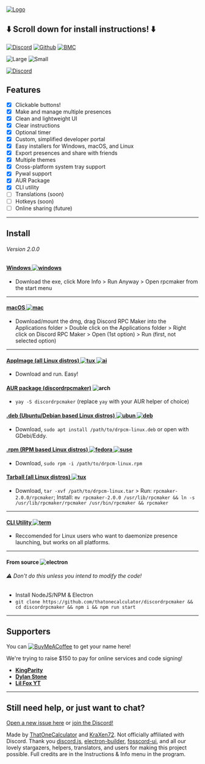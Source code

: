 [![Logo](https://cdn.discordapp.com/attachments/802218008574820393/803422081105526804/image3.png)](https://drpcm.t1c.dev/)
## ⬇️ Scroll down for install instructions! ⬇️

[![Discord](https://discordapp.com/api/guilds/716364441658327120/embed.png?style=shield)](https://discord.gg/Z7UZPR3bbW)
[![Github](https://img.shields.io/badge/star_it_on-github-black?style=shield&logo=github)](https://github.com/thatonecalculator/discordrpcmaker)
[![BMC](https://img.shields.io/badge/buy_me_a-coffee-FFDD00?style=shield&logo=paypal)](https://buymeacoffee.com/that1calculator)

![Large](https://media.discordapp.net/attachments/810799100940255260/838485035506073630/unknown.png)
![Small](https://media.discordapp.net/attachments/810799100940255260/838485901520797776/unknown.png)

[![Discord](https://discordapp.com/api/guilds/716364441658327120/embed.png?style=banner2)](https://discord.gg/Z7UZPR3bbW)

## Features

- [x] Clickable buttons!
- [x] Make and manage multiple presences
- [x] Clean and lightweight UI
- [x] Clear instructions
- [x] Optional timer
- [x] Custom, simplified developer portal
- [x] Easy installers for Windows, macOS, and Linux
- [x] Export presences and share with friends
- [x] Multiple themes
- [x] Cross-platform system tray support
- [x] Pywal support
- [x] AUR Package
- [x] CLI utility
- [ ] Translations (soon)
- [ ] Hotkeys (soon)
- [ ] Online sharing (future)

---

## Install
###### Version 2.0.0

#### [Windows ![windows](https://media.discordapp.net/attachments/810799100940255260/838488668816932965/ezgif-6-ac9683508192.png)](https://github.com/ThatOneCalculator/DiscordRPCMaker/releases/download/v2.0.0/drpcm-windows.exe)

- Download the exe, click More Info > Run Anyway > Open rpcmaker from the start menu

---

#### [macOS ![mac](https://media.discordapp.net/attachments/810799100940255260/838489488505307176/ezgif-6-cea52c6e0dcc.png)](https://github.com/ThatOneCalculator/DiscordRPCMaker/releases/download/v2.0.0/drpcm-macos.dmg)

- Download/mount the dmg, drag Discord RPC Maker into the Applications folder > Double click on the Applications folder > Right click on Discord RPC Maker > Open (1st option) > Run (first, not selected option)

---

#### [AppImage (all Linux distros) ![tux](https://media.discordapp.net/attachments/810799100940255260/838491112863039558/ezgif-6-17b58fff7c7c.png) ![ai](https://media.discordapp.net/attachments/810799100940255260/838490721232355398/ezgif-6-35f6005300eb.png)](https://github.com/ThatOneCalculator/DiscordRPCMaker/releases/download/v2.0.0/drpcm-linux.appimage)

- Download and run. Easy!

#### [AUR package (discordrpcmaker)](https://aur.archlinux.org/packages/discordrpcmaker/) ![arch](https://media.discordapp.net/attachments/810799100940255260/838491685892784178/ezgif-6-fd025aa8c722.png)

- `yay -S discordrpcmaker` (replace `yay` with your AUR helper of choice)

#### [.deb (Ubuntu/Debian based Linux distros) ![ubun](https://media.discordapp.net/attachments/810799100940255260/838490150610796544/ezgif-6-0bcaf2484f82.png) ![deb](https://media.discordapp.net/attachments/810799100940255260/838489897975021609/ezgif-6-6c941861dbcc.png)](https://github.com/ThatOneCalculator/DiscordRPCMaker/releases/download/v2.0.0/drpcm-linux.deb)

- Download, `sudo apt install /path/to/drpcm-linux.deb` or open with GDebi/Eddy.

#### [.rpm (RPM based Linux distros) ![fedora](https://media.discordapp.net/attachments/810799100940255260/838492071698104320/ezgif-6-e99994d2403a.png) ![suse](https://media.discordapp.net/attachments/810799100940255260/838492513152270377/ezgif-6-179f42e57f24.png)](https://github.com/ThatOneCalculator/DiscordRPCMaker/releases/download/v2.0.0/drpcm-linux.rpm)

- Download, `sudo rpm -i /path/to/drpcm-linux.rpm`

#### [Tarball (all Linux distros) ![tux](https://media.discordapp.net/attachments/810799100940255260/838491112863039558/ezgif-6-17b58fff7c7c.png)](https://github.com/ThatOneCalculator/DiscordRPCMaker/releases/download/v2.0.0/drpcm-linux.tar.gz)

- Download, `tar -xvf /path/to/drpcm-linux.tar` > Run: `rpcmaker-2.0.0/rpcmaker`; Install: `mv rpcmaker-2.0.0 /usr/lib/rpcmaker && ln -s /usr/lib/rpcmaker/rpcmaker /usr/bin/rpcmaker && rpcmaker`

---

#### [CLI Utility ![term](https://media.discordapp.net/attachments/810799100940255260/838607193833078794/ezgif-3-ff3d230cb6db.png)](https://github.com/ThatOneCalculator/DiscordRPCMaker-CLI)
- Reccomended for Linux users who want to daemonize presence launching, but works on all platforms.

---

#### From source ![electron](https://media.discordapp.net/attachments/810799100940255260/838533828384391208/ezgif-2-828b221b651a.png)
###### ⚠ Don't do this unless you intend to modify the code!
- Install NodeJS/NPM & Electron
- `git clone https://github.com/thatonecalculator/discordrpcmaker && cd discordrpcmaker && npm i && npm run start`

---

## Supporters
You can [![BuyMeACoffee](https://img.shields.io/badge/buy_me_a-coffee-FFDD00?style=shield&logo=paypal)](https://buymeacoffee.com/that1calculator) to get your name here!

We're trying to raise $150 to pay for online services and code signing!

- [**KingParity**](https://twitter.com/KingParity) 
- [**Dylan Stone**](https://twitter.com/notDylanstone)
- [**Lil Fox YT**](https://twitter.com/TMBF_YT)

---

## Still need help, or just want to chat?
[Open a new issue here](https://github.com/ThatOneCalculator/DiscordRPCMaker/issues) or [join the Discord!](https://discord.gg/Z7UZPR3bbW)

Made by [ThatOneCalculator](https://t1c.dev) and [KraXen72](https://github.com/kraxen72). Not officially affiliated with Discord. Thank you [discord.js](https://github.com/discordjs/rpc/), [electron-builder](https://electron.build), [fosscord-ui](https://github.com/fosscord/fosscord-ui), and all our lovely stargazers, helpers, translators, and users for making this project possible. Full credits are in the Instructions & Info menu in the program.